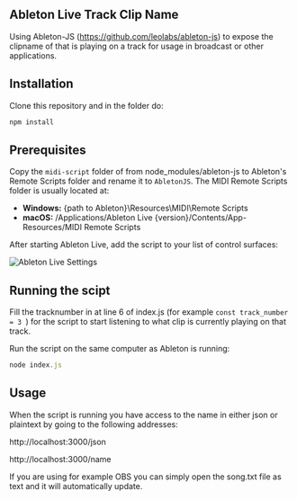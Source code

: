 ## Ableton Live Track Clip Name

Using Ableton-JS (https://github.com/leolabs/ableton-js) to expose the clipname of that is playing on a track for usage in broadcast or other applications. 

## Installation
Clone this repository and in the folder do:

```typescript
npm install
```

## Prerequisites

Copy the `midi-script` folder of from node_modules/ableton-js to
Ableton's Remote Scripts folder and rename it to `AbletonJS`. The MIDI Remote Scripts folder is
usually located at:

- **Windows:** {path to Ableton}\Resources\MIDI\Remote Scripts
- **macOS:** /Applications/Ableton Live {version}/Contents/App-Resources/MIDI
  Remote Scripts

After starting Ableton Live, add the script to your list of control surfaces:

![Ableton Live Settings](https://i.imgur.com/a34zJca.png)

## Running the scipt

Fill the tracknumber in at line 6 of index.js (for example ```const track_number = 3 ```) for the script to start listening to what clip is currently playing on that track.

Run the script on the same computer as Ableton is running:

```typescript
node index.js
```

## Usage

When the script is running you have access to the name in either json or plaintext by going to the following addresses:

http://localhost:3000/json

http://localhost:3000/name

If you are using for example OBS you can simply open the song.txt file as text and it will automatically update. 